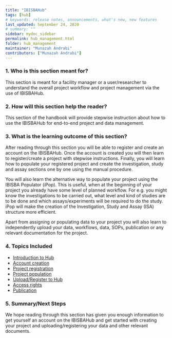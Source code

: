 ```yaml
---
title: "IBISBAHub"
tags: [hub]
# keywords: release notes, announcements, what's new, new features
last_updated: September 24, 2020
# summary: ""
sidebar: mydoc_sidebar
permalink: hub_management.html
folder: hub_management
maintainer: "Munazah Andrabi"
contributors: ["Munazah Andrabi"]
---
```


### 1. Who is this section meant for?
This section is meant for a facility manager or a user/researcher to understand the overall project workflow and project management via the use of IBISBAHub.
 
### 2. How will this section help the reader?
This section of the handbook will provide stepwise instruction about how to use the IBISBAHub for end-to-end project and data management.
 
### 3. What is the learning outcome of this section?
After reading through this section you will be able to register and create an account on the IBISBAHub. 
Once the account is created you will then learn to register/create a project with stepwise instructions. Finally, you will learn how to populate your registered project and create the investigation, study and assay sections one by one using the manual procedure. 
 
You will also learn the alternative way to populate your project using the IBISBA Populator (iPop). This is useful, when at the beginning of your project you already have some level of planned workflow. For e.g. you might know the investigations to be carried out, what level and kind of studies are to be done and which assays/experiments will be required to do the study. iPop will make the creation of the Investigation, Study and Assay (ISA) structure more efficient.

Apart from assigning or populating data to your project you will also learn to independently upload your data, workflows, data, SOPs, publication or any relevant documentation for the project. 

### 4. Topics Included

- [Introduction to Hub](https://ibisba.github.io/handbook/hub_introduction.html)
- [Account creation](https://ibisba.github.io/handbook/hub_account_creation.html)
- [Project registration](https://ibisba.github.io/handbook/hub_project_registration.html)
- [Project population](https://ibisba.github.io/handbook/hub_project_population.html)
- [Upload/Register to Hub](https://ibisba.github.io/handbook/upload_register_hub.html)
- [Access rights](https://ibisba.github.io/handbook/hub_access_and_rights.html)
- [Publication](https://ibisba.github.io/handbook/publications.html)

### 5. Summary/Next Steps
We hope reading through this section has given you enough information to get yourself an account on the IBISBAHub and get started with creating your project and uploading/registering your data and other relevant documents.
 
